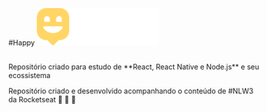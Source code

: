 #Happy
![](./web/src/images/Logo.png)

<br>
Repositório criado para estudo de **React, React Native e Node.js** e seu ecossistema

Repositório criado e desenvolvido acompanhando o conteúdo de #NLW3 da Rocketseat :rocket: :rocket: :rocket:
